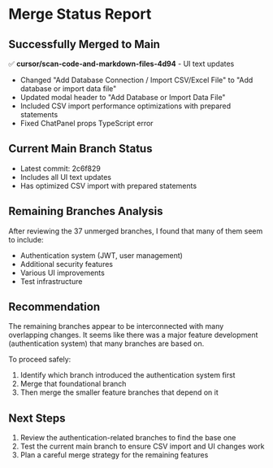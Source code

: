 # Merge Status Report

## Successfully Merged to Main
✅ **cursor/scan-code-and-markdown-files-4d94** - UI text updates
   - Changed "Add Database Connection / Import CSV/Excel File" to "Add database or import data file"
   - Updated modal header to "Add Database or Import Data File"
   - Included CSV import performance optimizations with prepared statements
   - Fixed ChatPanel props TypeScript error

## Current Main Branch Status
- Latest commit: 2c6f829
- Includes all UI text updates
- Has optimized CSV import with prepared statements

## Remaining Branches Analysis
After reviewing the 37 unmerged branches, I found that many of them seem to include:
- Authentication system (JWT, user management)
- Additional security features
- Various UI improvements
- Test infrastructure

## Recommendation
The remaining branches appear to be interconnected with many overlapping changes. 
It seems like there was a major feature development (authentication system) that 
many branches are based on.

To proceed safely:
1. Identify which branch introduced the authentication system first
2. Merge that foundational branch
3. Then merge the smaller feature branches that depend on it

## Next Steps
1. Review the authentication-related branches to find the base one
2. Test the current main branch to ensure CSV import and UI changes work
3. Plan a careful merge strategy for the remaining features
